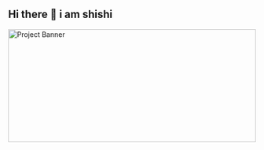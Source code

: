 ## Hi there 👋 i am shishi

<!--
**shishir-yh/shishir-yh** is a ✨ _special_ ✨ repository because its `README.md` (this file) appears on your GitHub profile.

Here are some ideas to get you started:


- 🔭 I’m currently working on ...
- 🌱 I’m currently learning ...
- 👯 I’m looking to collaborate on ...
- 🤔 I’m looking for help with ...
- 💬 Ask me about ...
- 📫 How to reach me: ...
- 😄 Pronouns: ...
- ⚡ Fun fact: ...
-->
<img src="https://i.ibb.co.com/MDnDTMWd/Navy-Blue-Geometric-Technology-Linked-In-Banner.jpg" alt="Project Banner" style="width: 100%; height: 230px;" />


